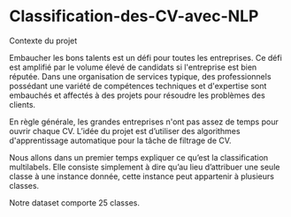 # Classification-des-CV-avec-NLP

Contexte du projet

Embaucher les bons talents est un défi pour toutes les entreprises. Ce défi est amplifié par le volume élevé de candidats si l'entreprise est bien réputée. Dans une organisation de services typique, des professionnels possédant une variété de compétences techniques et d'expertise sont embauchés et affectés à des projets pour résoudre les problèmes des clients.

En règle générale, les grandes entreprises n'ont pas assez de temps pour ouvrir chaque CV. L’idée du projet est d’utiliser des algorithmes d'apprentissage automatique pour la tâche de filtrage de CV.

Nous allons dans un premier temps expliquer ce qu’est la classification multilabels. Elle consiste simplement à dire qu’au lieu d’attribuer une seule classe à une instance donnée, cette instance peut appartenir à plusieurs classes.

Notre dataset comporte 25 classes.
